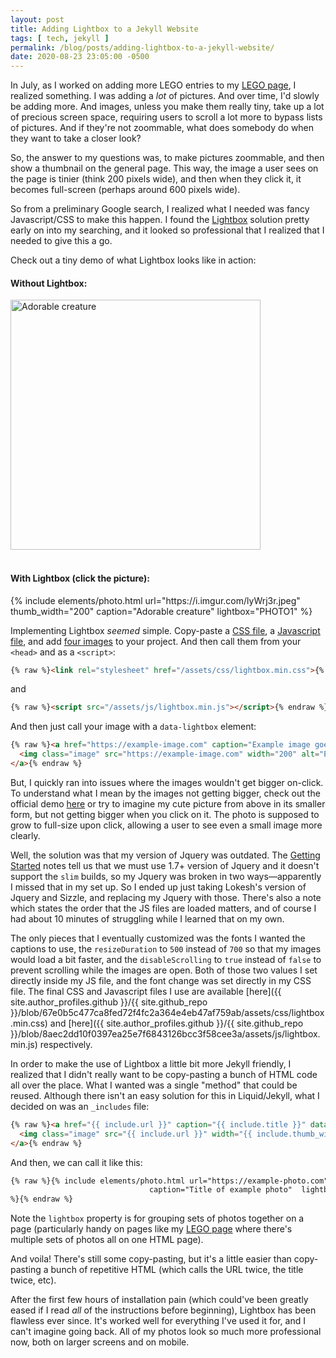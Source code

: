 ```yaml
---
layout: post
title: Adding Lightbox to a Jekyll Website
tags: [ tech, jekyll ]
permalink: /blog/posts/adding-lightbox-to-a-jekyll-website/
date: 2020-08-23 23:05:00 -0500
---
```


In July, as I worked on adding more LEGO entries to my [LEGO page](/interests-and-hobbies/lego/), I realized something. I was adding a _lot_ of pictures. And over time, I'd slowly be adding more. And images, unless you make them really tiny, take up a lot of precious screen space, requiring users to scroll a lot more to bypass lists of pictures. And if they're not zoommable, what does somebody do when they want to take a closer look?

So, the answer to my questions was, to make pictures zoommable, and then show a thumbnail on the general page. This way, the image a user sees on the page is tinier (think 200 pixels wide), and then when they click it, it becomes full-screen (perhaps around 600 pixels wide).

So from a preliminary Google search, I realized what I needed was fancy Javascript/CSS to make this happen. I found the [Lightbox](https://lokeshdhakar.com/projects/lightbox2/) solution pretty early on into my searching, and it looked so professional that I realized that I needed to give this a go.

Check out a tiny demo of what Lightbox looks like in action:

<div class="text-center">
  <h4>Without Lightbox:</h4>
  <img class="image" src="https://i.imgur.com/lyWrj3r.jpeg" width="400" alt="Adorable creature">
  <br><br>
  <h4>With Lightbox (click the picture):</h4>
  {% include elements/photo.html
      url="https://i.imgur.com/lyWrj3r.jpeg"
      thumb_width="200" caption="Adorable creature" lightbox="PHOTO1"
  %}
</div>

Implementing Lightbox _seemed_ simple. Copy-paste a [CSS file](https://github.com/lokesh/lightbox2/tree/dev/dist/css), a [Javascript file](https://github.com/lokesh/lightbox2/tree/dev/dist/js), and add [four images](https://github.com/lokesh/lightbox2/tree/dev/dist/images) to your project. And then call them from your `<head>` and as a `<script>`:

```html
{% raw %}<link rel="stylesheet" href="/assets/css/lightbox.min.css">{% endraw %}
```

and

```html
{% raw %}<script src="/assets/js/lightbox.min.js"></script>{% endraw %}
```

And then just call your image with a `data-lightbox` element:

```html
{% raw %}<a href="https://example-image.com" caption="Example image goes here" data-lightbox="IMAGE-1">
  <img class="image" src="https://example-image.com" width="200" alt="Example image goes here">
</a>{% endraw %}
```

But, I quickly ran into issues where the images wouldn't get bigger on-click. To understand what I mean by the images not getting bigger, check out the official demo [here](https://lokeshdhakar.com/projects/lightbox2/) or try to imagine my cute picture from above in its smaller form, but not getting bigger when you click on it. The photo is supposed to grow to full-size upon click, allowing a user to see even a small image more clearly.

Well, the solution was that my version of Jquery was outdated. The [Getting Started](https://lokeshdhakar.com/projects/lightbox2/#getting-started) notes tell us that we must use 1.7+ version of Jquery and it doesn't support the `slim` builds, so my Jquery was broken in two ways—apparently I missed that in my set up. So I ended up just taking Lokesh's version of Jquery and Sizzle, and replacing my Jquery with those. There's also a note which states the order that the JS files are loaded matters, and of course I had about 10 minutes of struggling while I learned that on my own.

The only pieces that I eventually customized was the fonts I wanted the captions to use, the `resizeDuration` to `500` instead of `700` so that my images would load a bit faster, and the `disableScrolling` to `true` instead of `false` to prevent scrolling while the images are open. Both of those two values I set directly inside my JS file, and the font change was set directly in my CSS file. The final CSS and Javascript files I use are available [here]({{ site.author_profiles.github }}/{{ site.github_repo }}/blob/67e0b5c477ca8fed72f4fc2a364e4eb47af759ab/assets/css/lightbox.min.css) and [here]({{ site.author_profiles.github }}/{{ site.github_repo }}/blob/8aec2dd10f0397ea25e7f6843126bcc3f58cee3a/assets/js/lightbox.min.js) respectively.

In order to make the use of Lightbox a little bit more Jekyll friendly, I realized that I didn't really want to be copy-pasting a bunch of HTML code all over the place. What I wanted was a single "method" that could be reused. Although there isn't an easy solution for this in Liquid/Jekyll, what I decided on was an `_includes` file:

```html
{% raw %}<a href="{{ include.url }}" caption="{{ include.title }}" data-lightbox="{{ include.lightbox }}">
  <img class="image" src="{{ include.url }}" width="{{ include.thumb_width }}" alt="{{ include.title }}">
</a>{% endraw %}
```

And then, we can call it like this:

```html
{% raw %}{% include elements/photo.html url="https://example-photo.com" thumb_width="150"
                               caption="Title of example photo"  lightbox="PHOTO-1"
%}{% endraw %}
```

Note the `lightbox` property is for grouping sets of photos together on a page (particularly handy on pages like my [LEGO page](/interests-and-hobbies/lego/) where there's multiple sets of photos all on one HTML page).

And voila! There's still some copy-pasting, but it's a little easier than copy-pasting a bunch of repetitive HTML (which calls the URL twice, the title twice, etc).

After the first few hours of installation pain (which could've been greatly eased if I read _all_ of the instructions before beginning), Lightbox has been flawless ever since. It's worked well for everything I've used it for, and I can't imagine going back. All of my photos look so much more professional now, both on larger screens and on mobile.
